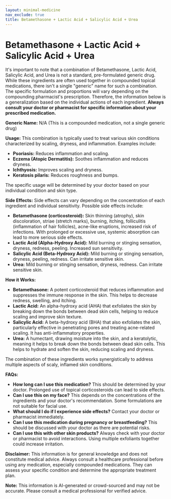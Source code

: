 ```yaml
---
layout: minimal-medicine
nav_exclude: true
title: Betamethasone + Lactic Acid + Salicylic Acid + Urea
---
```


# Betamethasone + Lactic Acid + Salicylic Acid + Urea

It's important to note that a combination of Betamethasone, Lactic Acid, Salicylic Acid, and Urea is not a standard, pre-formulated generic drug.  While these ingredients are often used together in compounded topical medications, there isn't a single "generic" name for such a combination.  The specific formulation and proportions will vary depending on the compounding pharmacist's prescription.  Therefore, the information below is a generalization based on the individual actions of each ingredient.  **Always consult your doctor or pharmacist for specific information about your prescribed medication.**


**Generic Name:**  N/A (This is a compounded medication, not a single generic drug)

**Usage:**  This combination is typically used to treat various skin conditions characterized by scaling, dryness, and inflammation. Examples include:

* **Psoriasis:**  Reduces inflammation and scaling.
* **Eczema (Atopic Dermatitis):**  Soothes inflammation and reduces dryness.
* **Ichthyosis:** Improves scaling and dryness.
* **Keratosis pilaris:**  Reduces roughness and bumps.

The specific usage will be determined by your doctor based on your individual condition and skin type.


**Side Effects:**  Side effects can vary depending on the concentration of each ingredient and individual sensitivity.  Possible side effects include:

* **Betamethasone (corticosteroid):** Skin thinning (atrophy), skin discoloration, striae (stretch marks), burning, itching, folliculitis (inflammation of hair follicles), acne-like eruptions, increased risk of infections.  With prolonged or excessive use, systemic absorption can lead to more serious side effects.
* **Lactic Acid (Alpha-Hydroxy Acid):** Mild burning or stinging sensation, dryness, redness, peeling.  Increased sun sensitivity.
* **Salicylic Acid (Beta-Hydroxy Acid):** Mild burning or stinging sensation, dryness, peeling, redness.  Can irritate sensitive skin.
* **Urea:**  Mild burning or stinging sensation, dryness, redness.  Can irritate sensitive skin.


**How it Works:**

* **Betamethasone:**  A potent corticosteroid that reduces inflammation and suppresses the immune response in the skin. This helps to decrease redness, swelling, and itching.
* **Lactic Acid:**  An alpha-hydroxy acid (AHA) that exfoliates the skin by breaking down the bonds between dead skin cells, helping to reduce scaling and improve skin texture.
* **Salicylic Acid:**  A beta-hydroxy acid (BHA) that also exfoliates the skin, particularly effective in penetrating pores and treating acne-related scaling.  It has anti-inflammatory properties.
* **Urea:**  A humectant, drawing moisture into the skin, and a keratolytic, meaning it helps to break down the bonds between dead skin cells.  This helps to hydrate and soften the skin, reducing scaling and dryness.

The combination of these ingredients works synergistically to address multiple aspects of scaly, inflamed skin conditions.


**FAQs:**

* **How long can I use this medication?**  This should be determined by your doctor.  Prolonged use of topical corticosteroids can lead to side effects.
* **Can I use this on my face?**  This depends on the concentrations of the ingredients and your doctor's recommendation.  Some formulations are not suitable for facial use.
* **What should I do if I experience side effects?**  Contact your doctor or pharmacist immediately.
* **Can I use this medication during pregnancy or breastfeeding?**  This should be discussed with your doctor as there are potential risks.
* **Can I use this with other skin products?**  Always check with your doctor or pharmacist to avoid interactions.  Using multiple exfoliants together could increase irritation.


**Disclaimer:** This information is for general knowledge and does not constitute medical advice.  Always consult a healthcare professional before using any medication, especially compounded medications.  They can assess your specific condition and determine the appropriate treatment plan.


**Note:** This information is AI-generated or crowd-sourced and may not be accurate. Please consult a medical professional for verified advice.